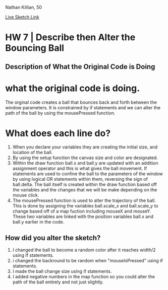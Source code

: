 Nathan Killian, 50

[Live Sketch Link](https://alexk2313.github.io/120-work/hw-7/)


# HW 7 | Describe then Alter the Bouncing Ball

## Description of What the Original Code is Doing



# what the original code is doing.
The orginal code creates a ball that bounces back and forth between the window parameters. It is constrained by if statements and we can alter the path of the ball by using the mousePressed function.


# What does each line do?
  1. When you declare your variables they are creating the initial size, and location of the ball.
  2. By using the setup function the canvas size and color are designated.
  3. Within the draw function ball.x and ball.y are updated with an addition assignment operator and this is what gives the ball movement. If statements are used to confine the ball to the parameters of the window by using logical OR statements within them, reversing the sign of ball.delta. The ball itself is created within the draw function based off the variables and the changes that we will be make depending on the mouse click.
  4. The mousePressed function is used to alter the trajectory of the ball. This is done by assigning the variables ball.scale_x and ball.scale_y to change based off of a map fuction including mouseX and mouseY. These two variables are linked with the position variables ball.x and ball.y earlier in the code.



## How did you alter the sketch?

1. I changed the ball to become a random color after it reaches width/2 using If statements.
2. i changed the backround to be random when "mouseIsPressed" using if statements.
3. I made the ball change size using if statements.
4. I added negative numbers in the map function so you could alter the path of the ball entirely and not just slightly.
